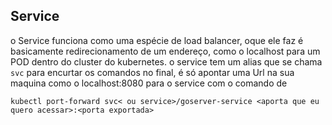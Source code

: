 ## Service
o Service funciona como uma espécie de load balancer, oque ele faz é basicamente
redirecionamento de um endereço, como o localhost para um POD dentro do cluster
do kubernetes.
o service tem um alias que se chama `svc` para encurtar os comandos
no final, é só apontar uma Url na sua maquina como o localhost:8080 para o service
com o comando de 

```
kubectl port-forward svc< ou service>/goserver-service <aporta que eu quero acessar>:<porta exportada>
```